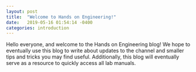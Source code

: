 ```yaml
---
layout: post
title:  "Welcome to Hands on Engineering!"
date:   2019-05-16 01:54:14 -0400
categories: introduction 
---
```


Hello everyone, and welcome to the Hands on Engineering blog! We hope
to eventually use this blog to write about updates to the channel and 
smaller tips and tricks you may find useful. Additionally, this blog
will eventually serve as a resource to quickly access all lab manuals.




